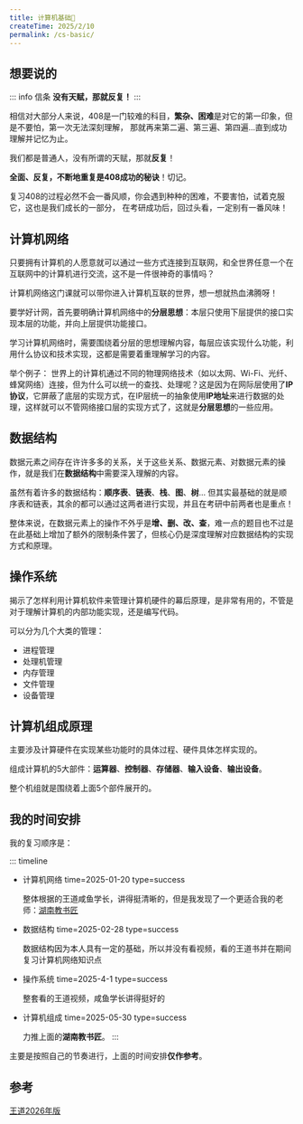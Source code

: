 ```yaml
---
title: 计算机基础🚀
createTime: 2025/2/10
permalink: /cs-basic/
---
```


## **想要说的**
::: info 信条
**没有天赋，那就反复！**
:::

相信对大部分人来说，408是一门较难的科目，**繁杂、困难**是对它的第一印象，但是不要怕，第一次无法深刻理解，
那就再来第二遍、第三遍、第四遍...直到成功理解并记忆为止。

我们都是普通人，没有所谓的天赋，那就**反复**！

**全面、反复，不断地重复是408成功的秘诀**！切记。

复习408的过程必然不会一番风顺，你会遇到种种的困难，不要害怕，试着克服它，这也是我们成长的一部分，
在考研成功后，回过头看，一定别有一番风味！

## **计算机网络**
只要拥有计算机的人愿意就可以通过一些方式连接到互联网，和全世界任意一个在互联网中的计算机进行交流，这不是一件很神奇的事情吗？

计算机网络这门课就可以带你进入计算机互联的世界，想一想就热血沸腾呀！

要学好计网，首先要明确计算机网络中的**分层思想**：本层只使用下层提供的接口实现本层的功能，并向上层提供功能接口。

学习计算机网络时，需要围绕着分层的思想理解内容，每层应该实现什么功能，利用什么协议和技术实现，这都是需要着重理解学习的内容。

举个例子：
世界上的计算机通过不同的物理网络技术（如以太网、Wi-Fi、光纤、蜂窝网络）连接，但为什么可以统一的查找、处理呢？这是因为在网际层使用了**IP协议**，它屏蔽了底层的实现方式，在IP层统一的抽象使用**IP地址**来进行数据的处理，这样就可以不管网络接口层的实现方式了，这就是**分层思想**的一些应用。

## **数据结构**
数据元素之间存在许许多多的关系，关于这些关系、数据元素、对数据元素的操作，就是我们在**数据结构**中需要深入理解的内容。

虽然有着许多的数据结构：**顺序表**、**链表**、**栈**、**图**、**树**... 但其实最基础的就是顺序表和链表，其余的都可以通过这两者进行实现，并且在考研中前两者也是重点！

整体来说，在数据元素上的操作不外乎是**增、删、改、查**，难一点的题目也不过是在此基础上增加了额外的限制条件罢了，但核心仍是深度理解对应数据结构的实现方式和原理。

## **操作系统**
揭示了怎样利用计算机软件来管理计算机硬件的幕后原理，是非常有用的，不管是对于理解计算机的内部功能实现，还是编写代码。

可以分为几个大类的管理：
- 进程管理
- 处理机管理
- 内存管理
- 文件管理
- 设备管理

## **计算机组成原理**
主要涉及计算硬件在实现某些功能时的具体过程、硬件具体怎样实现的。

组成计算机的5大部件：**运算器**、**控制器**、**存储器**、**输入设备**、**输出设备**。

整个机组就是围绕着上面5个部件展开的。

## **我的时间安排**
我的复习顺序是：

::: timeline
- 计算机网络 
  time=2025-01-20 type=success
  
  整体根据的王道咸鱼学长，讲得挺清晰的，但是我发现了一个更适合我的老师：[湖南教书匠](https://space.bilibili.com/360996402)

- 数据结构
  time=2025-02-28 type=success
  
  数据结构因为本人具有一定的基础，所以并没有看视频，看的王道书并在期间复习计算机网络知识点

- 操作系统
  time=2025-4-1 type=success

  整套看的王道视频，咸鱼学长讲得挺好的

- 计算机组成
  time=2025-05-30 type=success

  力推上面的**湖南教书匠**。
:::

主要是按照自己的节奏进行，上面的时间安排**仅作参考**。

## 参考
[王道2026年版](http://home.cskaoyan.com/#/home)